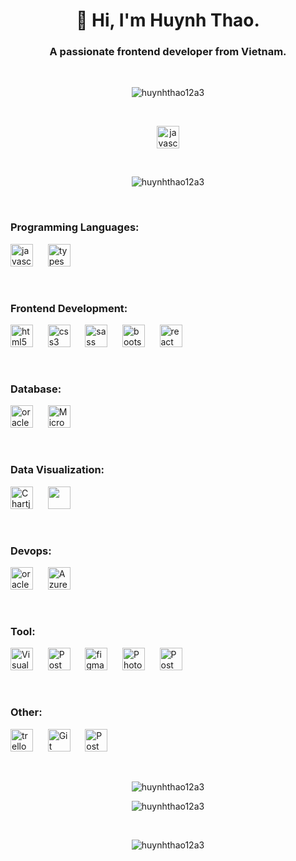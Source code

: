 <h1 align="center">👋 Hi, I'm Huynh Thao.</h1>
<h3 align="center">A passionate frontend developer from Vietnam.</h3>
&nbsp;
<p align="center"> <img src="https://komarev.com/ghpvc/?username=huynhthao12a3&label=Profile%20views&color=0e75b6&style=flat" alt="huynhthao12a3" /> </p>
&nbsp;
<p align="center"> <img src="https://img.shields.io/badge/Gmail-huynhthao12a3@gmail.com-F9FAFB?logo=gmail&logoColor=EA4335&color=ff69b4" alt="javascript" height="36"/></p>
&nbsp;
<p align="center"> <span href="#"><img src="https://github-profile-trophy.vercel.app/?username=huynhthao12a3" alt="huynhthao12a3" /></span> </p>

&nbsp;

<h3 align="left">Programming Languages:</h3>
<span > <img src="https://img.shields.io/badge/Javascript-F9FAFB?logo=javascript&logoColor=e3ca05" alt="javascript" height="36"/> </span>
&nbsp;&nbsp;&nbsp;&nbsp; 
<span > <img src="https://img.shields.io/badge/Typescript-F9FAFB?logo=typescript&logoColor=3178C6" alt="typescript" height="36"/> </span>

&nbsp;

<h3 align="left">Frontend Development:</h3>
<span > <img src="https://img.shields.io/badge/HTML5-F9FAFB?logo=html5&logoColor=E34F26" alt="html5" height="36"/> </span>
&nbsp;&nbsp;&nbsp;&nbsp;
<span > <img src="https://img.shields.io/badge/CSS3-F9FAFB?logo=css3&logoColor=1572B6" alt="css3" height="36"/> </span>
&nbsp;&nbsp;&nbsp;&nbsp;
<span > <img src="https://img.shields.io/badge/SASS-F9FAFB?logo=sass&logoColor=CC6699" alt="sass" height="36"/> </span>
&nbsp;&nbsp;&nbsp;&nbsp;
<span > <img src="https://img.shields.io/badge/Bootstrap-F9FAFB?logo=bootstrap&logoColor=7952B3" alt="bootstrap" height="36"/> </span>
&nbsp;&nbsp;&nbsp;&nbsp;
<span > <img src="https://img.shields.io/badge/React-F9FAFB?logo=react&logoColor=61DAFB" alt="react" height="36"/> </span>

&nbsp;

<h3 align="left">Database:</h3>
<span > <img src="https://img.shields.io/badge/Oracle-F9FAFB?logo=oracle&logoColor=F80000" alt="oracle" height="36"/> </span>
&nbsp;&nbsp;&nbsp;&nbsp;
<span > <img src="https://img.shields.io/badge/Microsoft SQL Server-F9FAFB?logo=MicrosoftSQLServer&logoColor=CC2927" alt="Microsoft SQL Server" height="36"/> </span>

&nbsp;

<h3 align="left">Data Visualization:</h3>
<span > <img src="https://img.shields.io/badge/Chartjs-F9FAFB?logo=chart.js&logoColor=FF6384" alt="Chartjs" height="36"/> </span>
&nbsp;&nbsp;&nbsp;&nbsp;
<span > <img src='https://jscharting.com/static/img/logo.svg' height="36"/> </span>

&nbsp;

<h3 align="left">Devops:</h3>
<span > <img src="https://img.shields.io/badge/Jenkins-F9FAFB?logo=jenkins&logoColor=D24939" alt="oracle" height="36"/> </span>
&nbsp;&nbsp;&nbsp;&nbsp;
<span > <img src="https://img.shields.io/badge/Azure DevOps-F9FAFB?logo=AzureDevOps&logoColor=0078D7" alt="AzureDevOps" height="36"/> </span>

&nbsp;

<h3 align="left">Tool:</h3>
<span > <img src="https://img.shields.io/badge/Visual Studio Code-F9FAFB?logo=VisualStudioCode&logoColor=007ACC" alt="Visual Studio Code" height="36"/> </span>
&nbsp;&nbsp;&nbsp;&nbsp;
<span > <img src="https://img.shields.io/badge/Eclipse-F9FAFB?logo=EclipseIDE&logoColor=#C2255" alt="Postman" height="36"/> </span>
&nbsp;&nbsp;&nbsp;&nbsp;
<span > <img src="https://img.shields.io/badge/Figma-F9FAFB?logo=figma&logoColor=F24E1E" alt="figma" height="36"/> </span>
&nbsp;&nbsp;&nbsp;&nbsp;
<span > <img src="https://img.shields.io/badge/Photoshop-F9FAFB?logo=AdobePhotoshop&logoColor=31A8FF" alt="Photoshop" height="36"/> </span>
&nbsp;&nbsp;&nbsp;&nbsp;
<span > <img src="https://img.shields.io/badge/Postman-F9FAFB?logo=postman&logoColor=FF6C37" alt="Postman" height="36"/> </span>

&nbsp;

<h3 align="left">Other:</h3>
<span > <img src="https://img.shields.io/badge/Trello-F9FAFB?logo=trello&logoColor=0052CC" alt="trello" height="36"/> </span>
&nbsp;&nbsp;&nbsp;&nbsp;
<span > <img src="https://img.shields.io/badge/Git-F9FAFB?logo=git&logoColor=F05032" alt="Git" height="36"/> </span>
&nbsp;&nbsp;&nbsp;&nbsp;
<span > <img src="https://img.shields.io/badge/Wordpress-F9FAFB?logo=wordpress&logoColor=21759B" alt="Postman" height="36"/> </span>

&nbsp;

<p align="center"><img  src="https://github-readme-stats.vercel.app/api/top-langs?username=huynhthao12a3&show_icons=true&locale=en&layout=compact" alt="huynhthao12a3" /></p>

<p align="center"><img  src="https://github-readme-stats.vercel.app/api?username=huynhthao12a3&show_icons=true&locale=en" alt="huynhthao12a3" /></p>
&nbsp;
<p align="center"><img  src="https://github-readme-streak-stats.herokuapp.com/?user=huynhthao12a3&" alt="huynhthao12a3" /></p>
